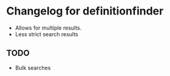 # Changelog for definitionfinder
* Allows for multiple results.
* Less strict search results
## TODO 
* Bulk searches
